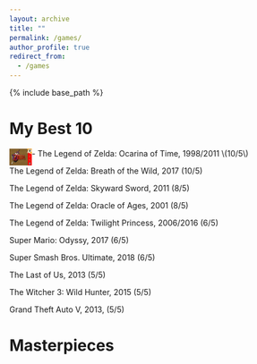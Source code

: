 ```yaml
---
layout: archive
title: ""
permalink: /games/
author_profile: true
redirect_from:
  - /games
---
```


{% include base_path %}


My Best 10
======

<img style="float: left;width:40px;height:30px;" src="/images/ocarina.jpg">
 - The Legend of Zelda: Ocarina of Time, 1998/2011 \(10/5\)

The Legend of Zelda: Breath of the Wild, 2017 \(10/5\)

The Legend of Zelda: Skyward Sword, 2011 \(8/5\)

The Legend of Zelda: Oracle of Ages, 2001 \(8/5\)

The Legend of Zelda: Twilight Princess, 2006/2016 \(6/5\)

Super Mario: Odyssy, 2017 \(6/5\)

Super Smash Bros. Ultimate, 2018 \(6/5\)

The Last of Us, 2013 \(5/5\)

The Witcher 3: Wild Hunter, 2015 \(5/5)

Grand Theft Auto V, 2013, \(5/5\)

Masterpieces
=====






